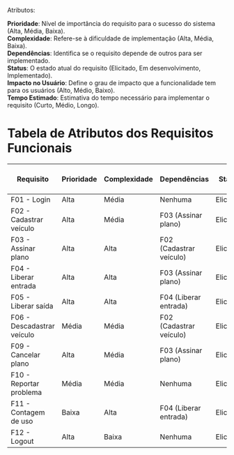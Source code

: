 Atributos:  

**Prioridade**: Nível de importância do requisito para o sucesso do sistema (Alta, Média, Baixa).  
**Complexidade**: Refere-se à dificuldade de implementação (Alta, Média, Baixa).  
**Dependências**: Identifica se o requisito depende de outros para ser implementado.  
**Status**: O estado atual do requisito (Elicitado, Em desenvolvimento, Implementado).  
**Impacto no Usuário**: Define o grau de impacto que a funcionalidade tem para os usuários (Alto, Médio, Baixo).  
**Tempo Estimado**: Estimativa do tempo necessário para implementar o requisito (Curto, Médio, Longo).  

# Tabela de Atributos dos Requisitos Funcionais

| Requisito               | Prioridade | Complexidade | Dependências                | Status       | Impacto no Usuário | Tempo Estimado |
|-------------------------|------------|--------------|-----------------------------|--------------|--------------------|-----------------|
| F01 - Login              | Alta       | Média        | Nenhuma                     | Elicitado    | Alto               | Curto           |
| F02 - Cadastrar veículo  | Alta       | Média        | F03 (Assinar plano)         | Elicitado    | Alto               | Médio           |
| F03 - Assinar plano      | Alta       | Alta         | F02 (Cadastrar veículo)     | Elicitado    | Alto               | Longo           |
| F04 - Liberar entrada    | Alta       | Alta         | F03 (Assinar plano)         | Elicitado    | Alto               | Médio           |
| F05 - Liberar saída      | Alta       | Alta         | F04 (Liberar entrada)       | Elicitado    | Alto               | Médio           |
| F06 - Descadastrar veículo | Média     | Média        | F02 (Cadastrar veículo)     | Elicitado    | Médio              | Curto           |
| F09 - Cancelar plano     | Alta       | Média        | F03 (Assinar plano)         | Elicitado    | Alto               | Médio           |
| F10 - Reportar problema  | Média      | Média        | Nenhuma                     | Elicitado    | Médio              | Curto           |
| F11 - Contagem de uso    | Baixa      | Alta         | F04 (Liberar entrada)       | Elicitado    | Médio              | Longo           |
| F12 - Logout             | Alta       | Baixa        | Nenhuma                     | Elicitado    | Alto               | Curto           |
